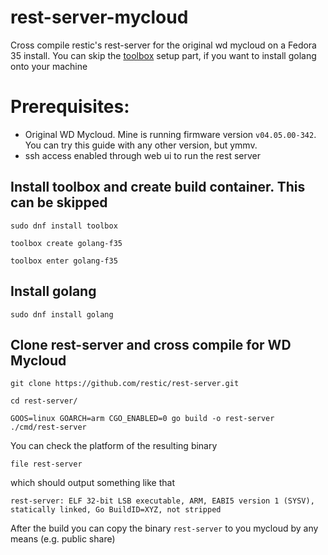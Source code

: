 # rest-server-mycloud
Cross compile restic's rest-server for the original wd mycloud on a Fedora 35 install. You can skip the [toolbox](https://github.com/containers/toolbox) setup part, if you want to install golang onto your machine

# Prerequisites:
- Original WD Mycloud. Mine is running firmware version ``v04.05.00-342``. You can try this guide with any other version, but ymmv.
- ssh access enabled through web ui to run the rest server

## Install toolbox and create build container. This can be skipped
````
sudo dnf install toolbox
````
````
toolbox create golang-f35
````
````
toolbox enter golang-f35
````

## Install golang
````
sudo dnf install golang
````

## Clone rest-server and cross compile for WD Mycloud
````
git clone https://github.com/restic/rest-server.git
````
````
cd rest-server/
````
````
GOOS=linux GOARCH=arm CGO_ENABLED=0 go build -o rest-server ./cmd/rest-server
````

You can check the platform of the resulting binary
````
file rest-server
````
which should output something like that
````
rest-server: ELF 32-bit LSB executable, ARM, EABI5 version 1 (SYSV), statically linked, Go BuildID=XYZ, not stripped
````

After the build you can copy the binary ``rest-server`` to you mycloud by any means (e.g. public share)
